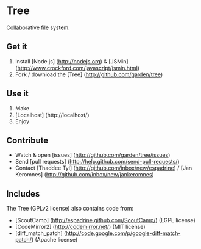 # Tree
Collaborative file system.

## Get it
1. Install [Node.js] (http://nodejs.org) & [JSMin] (http://www.crockford.com/javascript/jsmin.html)
2. Fork / download the [Tree] (http://github.com/garden/tree)

## Use it
1. Make
2. [Localhost] (http://localhost/)
3. Enjoy

## Contribute
- Watch & open [issues] (http://github.com/garden/tree/issues)
- Send [pull requests] (http://help.github.com/send-pull-requests/)
- Contact [Thaddee Tyl] (http://github.com/inbox/new/espadrine) / [Jan Keromnes] (http://github.com/inbox/new/jankeromnes)

## Includes
The Tree (GPLv2 license) also contains code from:
- [ScoutCamp] (http://espadrine.github.com/ScoutCamp/) (LGPL license)
- [CodeMirror2] (http://codemirror.net/) (MIT license)
- [diff_match_patch] (http://code.google.com/p/google-diff-match-patch/) (Apache license)

